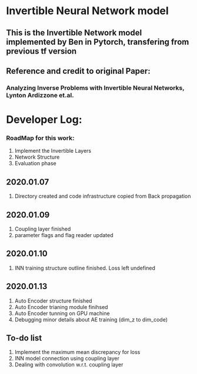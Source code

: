 # Invertible Neural Network model
## This is the Invertible Network model implemented by Ben in Pytorch, transfering from previous tf version 
## Reference and credit to original Paper: 
### Analyzing Inverse Problems with Invertible Neural Networks, Lynton Ardizzone et.al.
# Developer Log:

### RoadMap for this work:
1. Implement the Invertible Layers
2. Network Structure
3. Evaluation phase

## 2020.01.07
1. Directory created and code infrastructure copied from Back propagation

## 2020.01.09
1. Coupling layer finished
2. parameter flags and flag reader updated

## 2020.01.10
1. INN training structure outline finished. Loss left undefined

## 2020.01.13
1. Auto Encoder structure finished
2. Auto Encoder trianing module finihsed
3. Auto Encoder tunning on GPU machine
4. Debugging minor details about AE training (dim_z to dim_code)
## To-do list
1. Implement the maximum mean discrepancy for loss
2. INN model connection using coupling layer
3. Dealing with convolution w.r.t. coupling layer
